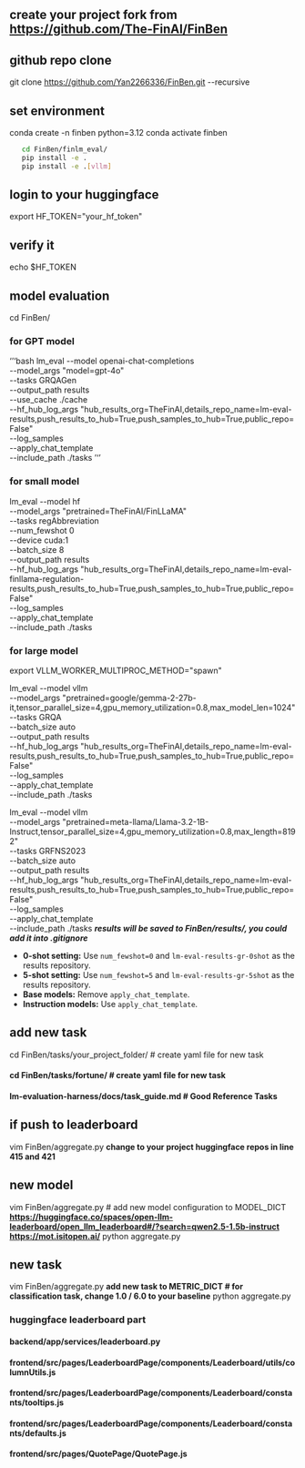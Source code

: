 ## create your project fork from https://github.com/The-FinAI/FinBen

## github repo clone
git clone https://github.com/Yan2266336/FinBen.git --recursive

## set environment
conda create -n finben python=3.12
conda activate finben

```bash
   cd FinBen/finlm_eval/
   pip install -e .
   pip install -e .[vllm]
```

## login to your huggingface
export HF_TOKEN="your_hf_token"
## verify it
echo $HF_TOKEN

## model evaluation
cd FinBen/
### for GPT model
‘’‘bash
lm_eval --model openai-chat-completions\
        --model_args "model=gpt-4o" \
        --tasks GRQAGen \
        --output_path results \
        --use_cache ./cache \
        --hf_hub_log_args "hub_results_org=TheFinAI,details_repo_name=lm-eval-results,push_results_to_hub=True,push_samples_to_hub=True,public_repo=False" \
        --log_samples \
        --apply_chat_template \
        --include_path ./tasks
’‘’

### for small model
lm_eval --model hf \
        --model_args "pretrained=TheFinAI/FinLLaMA" \
        --tasks regAbbreviation \
        --num_fewshot 0 \
        --device cuda:1 \
        --batch_size 8 \
        --output_path results \
        --hf_hub_log_args "hub_results_org=TheFinAI,details_repo_name=lm-eval-finllama-regulation-results,push_results_to_hub=True,push_samples_to_hub=True,public_repo=False" \
        --log_samples \
        --apply_chat_template \
        --include_path ./tasks

### for large model
export VLLM_WORKER_MULTIPROC_METHOD="spawn"

lm_eval --model vllm \
        --model_args "pretrained=google/gemma-2-27b-it,tensor_parallel_size=4,gpu_memory_utilization=0.8,max_model_len=1024" \
        --tasks GRQA \
        --batch_size auto \
        --output_path results \
        --hf_hub_log_args "hub_results_org=TheFinAI,details_repo_name=lm-eval-results,push_results_to_hub=True,push_samples_to_hub=True,public_repo=False" \
        --log_samples \
        --apply_chat_template \
        --include_path ./tasks
        
lm_eval --model vllm \
        --model_args "pretrained=meta-llama/Llama-3.2-1B-Instruct,tensor_parallel_size=4,gpu_memory_utilization=0.8,max_length=8192" \
        --tasks GRFNS2023 \
        --batch_size auto \
        --output_path results \
        --hf_hub_log_args "hub_results_org=TheFinAI,details_repo_name=lm-eval-results,push_results_to_hub=True,push_samples_to_hub=True,public_repo=False" \
        --log_samples \
        --apply_chat_template \
        --include_path ./tasks
***results will be saved to FinBen/results/, you could add it into .gitignore***

- **0-shot setting:** Use `num_fewshot=0` and `lm-eval-results-gr-0shot` as the results repository.
- **5-shot setting:** Use `num_fewshot=5` and `lm-eval-results-gr-5shot` as the results repository.
- **Base models:** Remove `apply_chat_template`.
- **Instruction models:** Use `apply_chat_template`.

## add new task
cd FinBen/tasks/your_project_folder/ # create yaml file for new task
#### cd FinBen/tasks/fortune/ # create yaml file for new task
#### lm-evaluation-harness/docs/task_guide.md # Good Reference Tasks


## if push to leaderboard
vim FinBen/aggregate.py **change to your project huggingface repos in line 415 and 421**

## new model
vim FinBen/aggregate.py # add new model configuration to MODEL_DICT
**https://huggingface.co/spaces/open-llm-leaderboard/open_llm_leaderboard#/?search=qwen2.5-1.5b-instruct**
**https://mot.isitopen.ai/**
python aggregate.py

## new task
vim FinBen/aggregate.py **add new task to METRIC_DICT # for classification task, change 1.0 / 6.0 to your baseline**
python aggregate.py
### huggingface leaderboard part
#### backend/app/services/leaderboard.py
#### frontend/src/pages/LeaderboardPage/components/Leaderboard/utils/columnUtils.js
#### frontend/src/pages/LeaderboardPage/components/Leaderboard/constants/tooltips.js
#### frontend/src/pages/LeaderboardPage/components/Leaderboard/constants/defaults.js
#### frontend/src/pages/QuotePage/QuotePage.js
